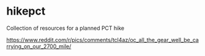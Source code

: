 # hikepct
Collection of resources for a planned PCT hike 

https://www.reddit.com/r/pics/comments/tcl4az/oc_all_the_gear_well_be_carrying_on_our_2700_mile/
